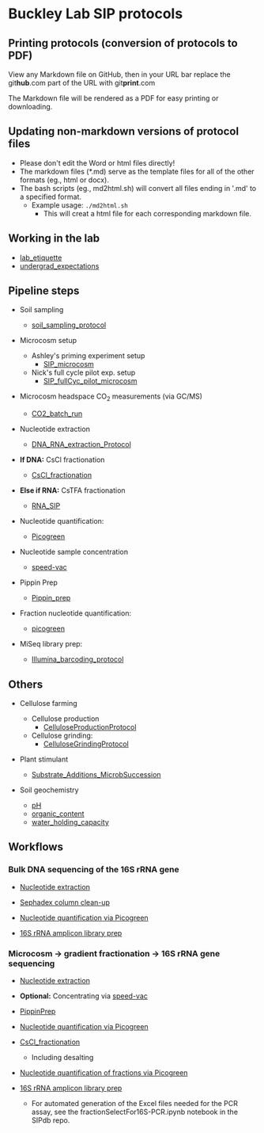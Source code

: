 Buckley Lab SIP protocols 
=========================

## Printing protocols (conversion of protocols to PDF)

View any Markdown file on GitHub, then in your URL bar replace the git**hub**.com part of the URL with git**print**.com

The Markdown file will be rendered as a PDF for easy printing or downloading.


## Updating non-markdown versions of protocol files

* Please don't edit the Word or html files directly!
* The markdown files (*.md) serve as the template files for all of the other formats (eg., html or docx).
* The bash scripts (eg., md2html.sh) will convert all files ending in '.md' to a specified format.
	* Example usage: `./md2html.sh` 
		* This will creat a html file for each corresponding markdown file.


## Working in the lab

* [lab_etiquette](./working_in_the_lab/lab_etiquette.md)
* [undergrad_expectations](./working_in_the_lab/undergrad_expectations.md)

## Pipeline steps

* Soil sampling
	* [soil_sampling_protocol](./sampling/soil_sampling_protocol.md)
	
* Microcosm setup
	* Ashley's priming experiment setup
		* [SIP_microcosm](./microcosm/SIP_microcosm.md)
	* Nick's full cycle pilot exp. setup
		* [SIP_fullCyc_pilot_microcosm](./microcosm/SIP_fullCyc_pilot_microcosm.md)

* Microcosm headspace CO<sub>2</sub> measurements (via GC/MS)
	* [CO2_batch_run](./GCMS_operation/CO2_batch_run.md)

* Nucleotide extraction
	* [DNA_RNA_extraction_Protocol](./nucleotide_extraction/DNA_RNA_extraction_Protocol.md) 

* __If DNA:__ CsCl fractionation
	* [CsCl_fractionation](./CsCl_fractionation/CsCl_fractionation.md) 

* __Else if RNA:__ CsTFA fractionation
	* [RNA_SIP](./RNA_SIP/RNA_SIP.md)

* Nucleotide quantification:
	* [Picogreen](./nucleotide_conc/picogreen.md)

* Nucleotide sample concentration
	* [speed-vac](./speed-vac/speed-vac.md)

* Pippin Prep
	* [Pippin_prep](./Pippin_prep/Pippin_prep.md)

* Fraction nucleotide quantification:
	* [picogreen](./nucleotide_conc/picogreen.md)

* MiSeq library prep:
	* [Illumina_barcoding_protocol](./library_prep/Illumina_barcoding_protocol.md)


## Others

* Cellulose farming
	* Cellulose production
		* [CelluloseProductionProtocol](./cellulose_farming/CelluloseProductionProtocol.md)
	* Cellulose grinding:
		* [CelluloseGrindingProtocol](./cellulose_farming/CelluloseGrindingProtocol.md)
	
* Plant stimulant
	* [Substrate_Additions_MicrobSuccession](./plant_stimulant/Substrate_Additions_MicrobSuccession.md)

* Soil geochemistry
	* [pH](./soil_geochemistry/pH.md)
	* [organic_content](./soil_geochemistry/organic_content.md)
	* [water_holding_capacity](./soil_geochemistry/water_holding_capacity.md)



## Workflows

### Bulk DNA sequencing of the 16S rRNA gene

* [Nucleotide extraction](./nucleotide_extraction/DNA_RNA_extraction_Protocol.md)

* [Sephadex column clean-up](http://www.gelifesciences.com/webapp/wcs/stores/servlet/productById/en/GELifeSciences/27533001)

* [Nucleotide quantification via Picogreen](./nucleotide_conc/picogreen.md)

* [16S rRNA amplicon library prep](./library_prep/Illumina_barcoding_protocol.md)



### Microcosm -> gradient fractionation -> 16S rRNA gene sequencing

* [Nucleotide extraction](./nucleotide_extraction/DNA_RNA_extraction_Protocol.md)

* __Optional:__ Concentrating via [speed-vac](./speed-vac/speed-vac.md)

* [PippinPrep](./Pippin_prep/Pippin_prep.md)

* [Nucleotide quantification via Picogreen](./nucleotide_conc/picogreen.md)

* [CsCl_fractionation](./CsCl_fractionation/CsCl_fractionation.md) 
	* Including desalting

* [Nucleotide quantification of fractions via Picogreen](./nucleotide_conc/picogreen.md)

* [16S rRNA amplicon library prep](./library_prep/Illumina_barcoding_protocol.md)
	* For automated generation of the Excel files needed for the PCR assay, 
		see the fractionSelectFor16S-PCR.ipynb notebook in the SIPdb repo.
